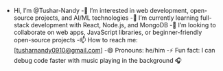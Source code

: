 - Hi, I’m @Tushar-Nandy
-👀 I’m interested in web development, open-source projects, and AI/ML technologies
-🌱 I’m currently learning full-stack development with React, Node.js, and MongoDB
-💞️ I’m looking to collaborate on web apps, JavaScript libraries, or beginner-friendly open-source projects
-📫 How to reach me: [tusharnandy0910@gmail.com]
-😄 Pronouns: he/him
-⚡ Fun fact: I can debug code faster with music playing in the background 🎧
<!---
Tushar-Nandy/Tushar-Nandy is a ✨ special ✨ repository because its `README.md` (this file) appears on your GitHub profile.
You can click the Preview link to take a look at your changes.
--->
